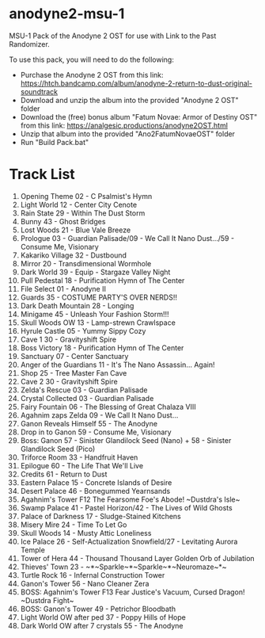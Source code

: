 # anodyne2-msu-1
MSU-1 Pack of the Anodyne 2 OST for use with Link to the Past Randomizer.

To use this pack, you will need to do the following:
- Purchase the Anodyne 2 OST from this link: https://htch.bandcamp.com/album/anodyne-2-return-to-dust-original-soundtrack
- Download and unzip the album into the provided "Anodyne 2 OST" folder
- Download the (free) bonus album "Fatum Novae: Armor of Destiny OST" from this link: https://analgesic.productions/anodyne2OST.html
- Unzip that album into the provided "Ano2FatumNovaeOST" folder
- Run "Build Pack.bat"

# Track List
1.    Opening Theme                   02 - C Psalmist's Hymn
2.    Light World                     12 - Center City Cenote
3.    Rain State                      29 - Within The Dust Storm
4.    Bunny                           43 - Ghost Bridges
5.    Lost Woods                      21 - Blue Vale Breeze
6.    Prologue                        03 - Guardian Palisade/09 - We Call It Nano Dust…/59 - Consume Me, Visionary
7.    Kakariko Village                32 - Dustbound
8.    Mirror                          20 - Transdimensional Wormhole
9.    Dark World                      39 - Equip - Stargaze Valley Night
10.   Pull Pedestal                   18 - Purification Hymn of The Center
11.   File Select                     01 - Anodyne II
12.   Guards                          35 - COSTUME PARTY'S OVER NERDS!!
13.   Dark Death Mountain             28 - Longing
14.   Minigame                        45 - Unleash Your Fashion Storm!!!
15.   Skull Woods OW                  13 - Lamp-strewn Crawlspace
16.   Hyrule Castle                   05 - Yummy Sippy Cozy
18.   Cave 1                          30 - Gravityshift Spire
19.   Boss Victory                    18 - Purification Hymn of The Center
20.   Sanctuary                       07 - Center Sanctuary
21.   Anger of the Guardians          11 - It's The Nano Assassin… Again!
23.   Shop                            25 - Tree Master Fan Cave
24.   Cave 2                          30 - Gravityshift Spire
25.   Zelda's Rescue                  03 - Guardian Palisade
26.   Crystal Collected               03 - Guardian Palisade
27.   Fairy Fountain                  06 - The Blessing of Great Chalaza VIII
28.   Agahnim zaps Zelda              09 - We Call It Nano Dust…
29.   Ganon Reveals Himself           55 - The Anodyne
30.   Drop in to Ganon                59 - Consume Me, Visionary
31.   Boss: Ganon                     57 - Sinister Glandilock Seed (Nano) + 58 - Sinister Glandilock Seed (Pico)
32.   Triforce Room                   33 - Handfruit Haven
33.   Epilogue                        60 - The Life That We'll Live
34.   Credits                         61 - Return to Dust
35.   Eastern Palace                  15 - Concrete Islands of Desire
36.   Desert Palace                   46 - Bonegummed Yearnsands
37.   Agahnim's Tower                 F12 The Fearsome Foe's Abode! ~Dustdra's Isle~
38.   Swamp Palace                    41 - Pastel Horizon/42 - The Lives of Wild Ghosts
39.   Palace of Darkness              17 - Sludge-Stained Kitchens
40.   Misery Mire                     24 - Time To Let Go
41.   Skull Woods                     14 - Musty Attic Loneliness
42.   Ice Palace                      26 - Self-Actualization Snowfield/27 - Levitating Aurora Temple
43.   Tower of Hera                   44 - Thousand Thousand Layer Golden Orb of Jubilation
44.   Thieves' Town                   23 - ~\*~Sparkle~\*~Sparkle~\*~Neuromaze~\*~
45.   Turtle Rock                     16 - Infernal Construction Tower
46.   Ganon's Tower                   56 - Nano Cleaner Zera
49.   BOSS: Agahnim's Tower           F13 Fear Justice's Vacuum, Cursed Dragon! ~Dustdra Fight~
58.   BOSS: Ganon's Tower             49 - Petrichor Bloodbath
60.   Light World OW after ped        37 - Poppy Hills of Hope
61.   Dark World OW after 7 crystals  55 - The Anodyne
